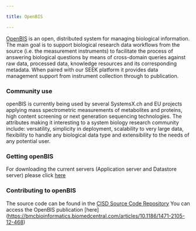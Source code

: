 ```yaml
---

title: OpenBIS

---
```



[OpenBIS](https://csb.ethz.ch/tools/software/openbis-lims-eln.html) is an open, distributed system for managing biological information. The main goal is to support biological research data workflows from the source 
(i.e. the measurement instruments) to facilitate the process of answering biological questions by means of cross-domain queries against raw data, processed data,
knowledge resources and its corresponding metadata. When paired with our SEEK platform it provides data management support from instrument collection through 
to publication.


### Community use

openBIS is currently being used by several SystemsX.ch and EU projects applying mass spectrometric measurements of metabolites and proteins, high content 
screening or next generation sequencing technologies. The attributes making it interesting to a system biology research community include: versatility, 
simplicity in deployment, scalability to very large data, flexibility to handle any biological data type and extensibility to the needs of any potential user.

### Getting openBIS

For downloading the current servers (Application server and Datastore server) please click [here](https://unlimited.ethz.ch/display/openbis/openBIS+Download+Page)


### Contributing to openBIS

The source code can be found in the [CISD Source Code Repository](http://svnsis.ethz.ch/repos/cisd/)
You can access the OpenBIS publication [here] (https://bmcbioinformatics.biomedcentral.com/articles/10.1186/1471-2105-12-468)
